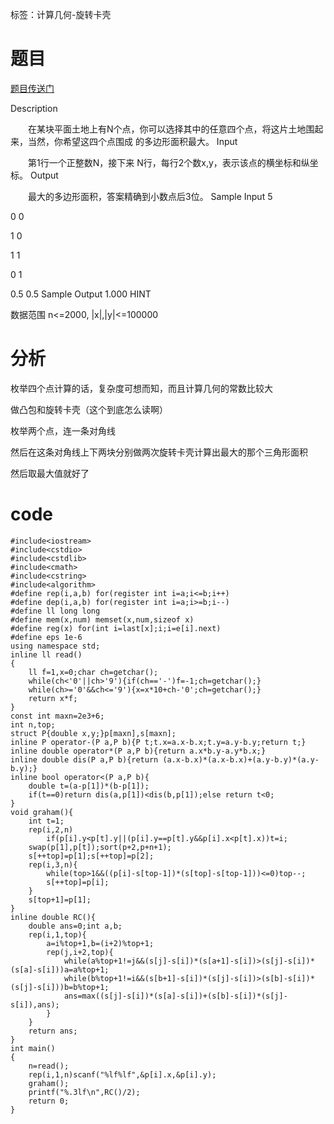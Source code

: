 ﻿---
subtitle: "基础题"
tags: 
 - 计算几何-旋转卡壳
 - 计算几何-凸包
grammar_cjkRuby: true
catalog: true
layout:  post
header-img: "img/header/P21.jpg"
preview-img: "/img/preview/P61.jpg"
---
标签：计算几何-旋转卡壳

# 题目

[题目传送门](https://www.luogu.org/problemnew/show/P4166)

Description

　　在某块平面土地上有N个点，你可以选择其中的任意四个点，将这片土地围起来，当然，你希望这四个点围成
的多边形面积最大。
Input

　　第1行一个正整数N，接下来
N行，每行2个数x,y，表示该点的横坐标和纵坐标。
Output

　　最大的多边形面积，答案精确到小数点后3位。
Sample Input
5

0 0

1 0

1 1

0 1

0.5 0.5
Sample Output
1.000
HINT

数据范围 n<=2000, |x|,|y|<=100000

# 分析

枚举四个点计算的话，复杂度可想而知，而且计算几何的常数比较大

做凸包和旋转卡壳（这个到底怎么读啊）

枚举两个点，连一条对角线

然后在这条对角线上下两块分别做两次旋转卡壳计算出最大的那个三角形面积

然后取最大值就好了

# code

```
#include<iostream>
#include<cstdio>
#include<cstdlib>
#include<cmath>
#include<cstring>
#include<algorithm>
#define rep(i,a,b) for(register int i=a;i<=b;i++)
#define dep(i,a,b) for(register int i=a;i>=b;i--)
#define ll long long
#define mem(x,num) memset(x,num,sizeof x)
#define reg(x) for(int i=last[x];i;i=e[i].next)
#define eps 1e-6
using namespace std;
inline ll read()
{
	ll f=1,x=0;char ch=getchar();
	while(ch<'0'||ch>'9'){if(ch=='-')f=-1;ch=getchar();}
	while(ch>='0'&&ch<='9'){x=x*10+ch-'0';ch=getchar();}
	return x*f;
}
const int maxn=2e3+6;
int n,top;
struct P{double x,y;}p[maxn],s[maxn];
inline P operator-(P a,P b){P t;t.x=a.x-b.x;t.y=a.y-b.y;return t;}
inline double operator*(P a,P b){return a.x*b.y-a.y*b.x;}
inline double dis(P a,P b){return (a.x-b.x)*(a.x-b.x)+(a.y-b.y)*(a.y-b.y);}
inline bool operator<(P a,P b){
    double t=(a-p[1])*(b-p[1]);
    if(t==0)return dis(a,p[1])<dis(b,p[1]);else return t<0;
}
void graham(){
    int t=1;
    rep(i,2,n)
        if(p[i].y<p[t].y||(p[i].y==p[t].y&&p[i].x<p[t].x))t=i; 
    swap(p[1],p[t]);sort(p+2,p+n+1);
    s[++top]=p[1];s[++top]=p[2];
    rep(i,3,n){
        while(top>1&&((p[i]-s[top-1])*(s[top]-s[top-1]))<=0)top--;
        s[++top]=p[i];
    }
    s[top+1]=p[1];
}
inline double RC(){
	double ans=0;int a,b;
	rep(i,1,top){
		a=i%top+1,b=(i+2)%top+1;
		rep(j,i+2,top){
			while(a%top+1!=j&&(s[j]-s[i])*(s[a+1]-s[i])>(s[j]-s[i])*(s[a]-s[i]))a=a%top+1;
			while(b%top+1!=i&&(s[b+1]-s[i])*(s[j]-s[i])>(s[b]-s[i])*(s[j]-s[i]))b=b%top+1;
			ans=max((s[j]-s[i])*(s[a]-s[i])+(s[b]-s[i])*(s[j]-s[i]),ans);
		}
	}
	return ans;
}
int main()
{
	n=read();
	rep(i,1,n)scanf("%lf%lf",&p[i].x,&p[i].y);
	graham();
	printf("%.3lf\n",RC()/2);
	return 0;
}
```

